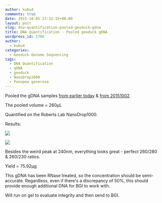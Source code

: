 ```yaml
---
author: kubu4
comments: true
date: 2015-10-05 23:32:15+00:00
layout: post
slug: dna-quantification-pooled-geoduck-gdna
title: DNA Quantification - Pooled geoduck gDNA
wordpress_id: 1706
author:
  - kubu4
categories:
  - Geoduck Genome Sequencing
tags:
  - DNA Quantification
  - gDNA
  - geoduck
  - NanoDrop1000
  - Panopea generosa
---
```


Pooled the gDNA samples [from earlier today](2015/10/05/gdna-isolation-geoduck-adductor-muscle.html) & [from 20151002](2015/10/02/dna-isolation-geoduck-olympia-oyster.html).

The pooled volume = 260μL

Quantified on the Roberts Lab NanoDrop1000.

Results:

[![](https://eagle.fish.washington.edu/Arabidopsis/20151005_gDNA_geoduck_pool_ODs.JPG)](http://eagle.fish.washington.edu/Arabidopsis/20151005_gDNA_geoduck_pool_ODs.JPG)

[![](https://eagle.fish.washington.edu/Arabidopsis/20151005_gDNA_geoduck_pool_plots.JPG)](http://eagle.fish.washington.edu/Arabidopsis/20151005_gDNA_geoduck_pool_plots.JPG)



Besides the weird peak at 240nm, everything looks great - perfect 260/280 & 260/230 ratios.

Yield = 75.92μg

This gDNA has been RNase treated, so the concentration should be semi-accurate. Regardless, even if there's a discrepancy of 50%, this should provide enough additional DNA for BGI to work with.

Will run on gel to evaluate integrity and then send to BGI.
